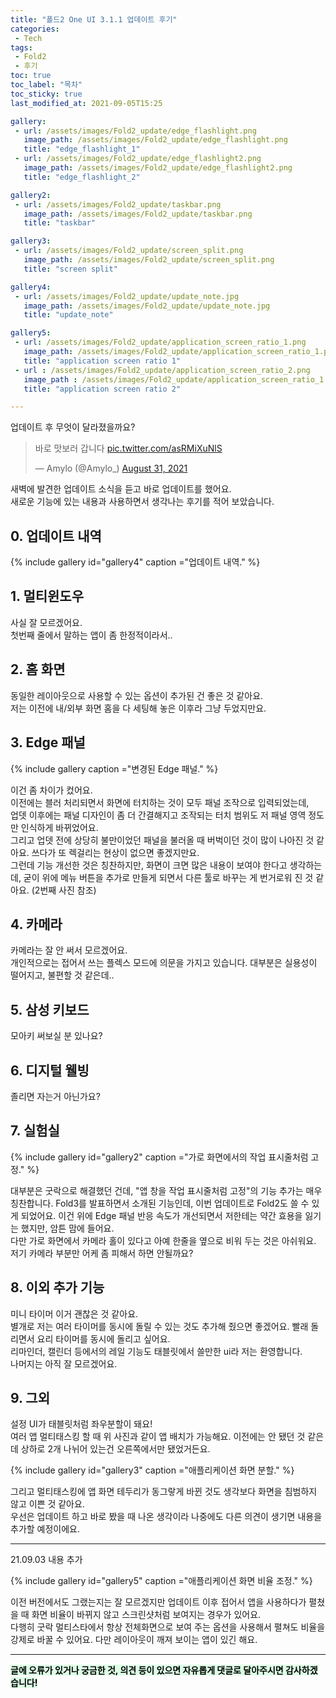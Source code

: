 ```yaml
---
title: "폴드2 One UI 3.1.1 업데이트 후기"
categories:
 - Tech
tags:
 - Fold2
 - 후기
toc: true
toc_label: "목차"
toc_sticky: true
last_modified_at: 2021-09-05T15:25

gallery:
 - url: /assets/images/Fold2_update/edge_flashlight.png
   image_path: /assets/images/Fold2_update/edge_flashlight.png
   title: "edge_flashlight_1"
 - url: /assets/images/Fold2_update/edge_flashlight2.png
   image_path: /assets/images/Fold2_update/edge_flashlight2.png
   title: "edge_flashlight_2"

gallery2:
 - url: /assets/images/Fold2_update/taskbar.png
   image_path: /assets/images/Fold2_update/taskbar.png
   title: "taskbar"

gallery3:
 - url: /assets/images/Fold2_update/screen_split.png
   image_path: /assets/images/Fold2_update/screen_split.png
   title: "screen split"

gallery4:
 - url: /assets/images/Fold2_update/update_note.jpg
   image_path: /assets/images/Fold2_update/update_note.jpg
   title: "update_note"

gallery5:
 - url: /assets/images/Fold2_update/application_screen_ratio_1.png
   image_path: /assets/images/Fold2_update/application_screen_ratio_1.png
   title: "application screen ratio 1"
 - url : /assets/images/Fold2_update/application_screen_ratio_2.png
   image_path : /assets/images/Fold2_update/application_screen_ratio_1.png
   title: "application screen ratio 2"

---
```

업데이트 후 무엇이 달라졌을까요?

<blockquote class="twitter-tweet"><p lang="ko" dir="ltr">바로 맛보러 갑니다 <a href="https://t.co/asRMiXuNlS">pic.twitter.com/asRMiXuNlS</a></p>&mdash; Amylo (@Amylo_) <a href="https://twitter.com/Amylo_/status/1432750710433583113?ref_src=twsrc%5Etfw">August 31, 2021</a></blockquote> <script async src="https://platform.twitter.com/widgets.js" charset="utf-8"></script>

새벽에 발견한 업데이트 소식을 듣고 바로 업데이트를 했어요.  
새로운 기능에 있는 내용과 사용하면서 생각나는 후기를 적어 보았습니다.

## 0. 업데이트 내역
{% include gallery id="gallery4" caption ="업데이트 내역." %}

## 1. 멀티윈도우
사실 잘 모르겠어요.  
첫번째 줄에서 말하는 앱이 좀 한정적이라서..

## 2. 홈 화면
동일한 레이아웃으로 사용할 수 있는 옵션이 추가된 건 좋은 것 같아요.  
저는 이전에 내/외부 화면 홈을 다 세팅해 놓은 이후라 그냥 두었지만요.

## 3. Edge 패널

{% include gallery caption ="변경된 Edge 패널." %}

이건 좀 차이가 컸어요.  
이전에는 블러 처리되면서 화면에 터치하는 것이 모두 패널 조작으로 입력되었는데,  
업뎃 이후에는 패널 디자인이 좀 더 간결해지고 조작되는 터치 범위도 저 패널 영역 정도만 인식하게 바뀌었어요.  
그리고 업뎃 전에 상당히 불만이었던 패널을 불러올 때 버벅이던 것이 많이 나아진 것 같아요. 쓰다가 또 렉걸리는 현상이 없으면 좋겠지만요.  
그런데 기능 개선한 것은 칭찬하지만, 화면이 크면 많은 내용이 보여야 한다고 생각하는데, 굳이 위에 메뉴 버튼을 추가로 만들게 되면서 다른 툴로 바꾸는 게 번거로워 진 것 같아요. (2번째 사진 참조)

## 4. 카메라
카메라는 잘 안 써서 모르겠어요.  
개인적으로는 접어서 쓰는 플렉스 모드에 의문을 가지고 있습니다. 대부분은 실용성이 떨어지고, 불편할 것 같은데..

## 5. 삼성 키보드
모아키 써보실 분 있나요?

## 6. 디지털 웰빙
졸리면 자는거 아닌가요?

## 7. 실험실
{% include gallery id="gallery2" caption ="가로 화면에서의 작업 표시줄처럼 고정." %}

대부분은 굿락으로 해결했던 건데, "앱 창을 작업 표시줄처럼 고정"의 기능 추가는 매우 칭찬합니다. Fold3를 발표하면서 소개된 기능인데, 이번 업데이트로 Fold2도 쓸 수 있게 되었어요.
이건 위에 Edge 패널 반응 속도가 개선되면서 저한테는 약간 효용을 잃기는 했지만, 암튼 맘에 들어요.  
다만 가로 화면에서 카메라 홀이 있다고 아예 한줄을 옆으로 비워 두는 것은 아쉬워요. 저기 카메라 부분만 어케 좀 피해서 하면 안될까요?

## 8. 이외 추가 기능
미니 타이머 이거 괜찮은 것 같아요.  
별개로 저는 여러 타이머를 동시에 돌릴 수 있는 것도 추가해 줬으면 좋겠어요. 빨래 돌리면서 요리 타이머를 동시에 돌리고 싶어요.  
리마인더, 캘린더 등에서의 레일 기능도 태블릿에서 쓸만한 ui라 저는 환영합니다.  
나머지는 아직 잘 모르겠어요.

## 9. 그외
설정 UI가 태블릿처럼 좌우분할이 돼요!  
여러 앱 멀티태스킹 할 때 위 사진과 같이 앱 배치가 가능해요. 이전에는 안 됐던 것 같은데 상하로 2개 나뉘어 있는건 오른쪽에서만 됐었거든요.

{% include gallery id="gallery3" caption ="애플리케이션 화면 분할." %}

그리고 멀티태스킹에 앱 화면 테두리가 동그랗게 바뀐 것도 생각보다 화면을 침범하지 않고 이쁜 것 같아요.  
우선은 업데이트 하고 바로 봤을 때 나온 생각이라 나중에도 다른 의견이 생기면 내용을 추가할 예정이에요.

---
21.09.03 내용 추가  

{% include gallery id="gallery5" caption ="애플리케이션 화면 비율 조정." %}

이전 버전에서도 그랬는지는 잘 모르겠지만 업데이트 이후 접어서 앱을 사용하다가 펼쳤을 때 화면 비율이 바뀌지 않고 스크린샷처럼 보여지는 경우가 있어요.  
다행히 굿락 멀티스타에서 항상 전체화면으로 보여 주는 옵션을 사용해서 펼쳐도 비율을 강제로 바꿀 수 있어요. 다만 레이아웃이 깨져 보이는 앱이 있긴 해요.

---
<mark style='background-color: #dcffe4'>
<b>글에 오류가 있거나 궁금한 것, 의견 등이 있으면 자유롭게 댓글로 달아주시면 감사하겠습니다!</b>
</mark>